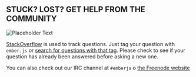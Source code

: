 ## STUCK? LOST? GET HELP FROM THE COMMUNITY

![Placeholder Text](/images/community/sos.png)

[StackOverflow](http://stackoverflow.com) is used to track questions. Just tag your question with `ember.js` or [search for questions with that tag](http://stackoverflow.com/questions/tagged/ember.js). Please check to see if your question has already been answered before asking a new one.

You can also check out our IRC channel at `#emberjs` o [the Freenode website](http://www.freenode.net)